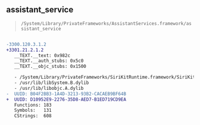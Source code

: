 ## assistant_service

> `/System/Library/PrivateFrameworks/AssistantServices.framework/assistant_service`

```diff

-3300.120.3.1.2
+3301.21.2.1.2
   __TEXT.__text: 0x982c
   __TEXT.__auth_stubs: 0x5c0
   __TEXT.__objc_stubs: 0x1500

   - /System/Library/PrivateFrameworks/SiriKitRuntime.framework/SiriKitRuntime
   - /usr/lib/libSystem.B.dylib
   - /usr/lib/libobjc.A.dylib
-  UUID: B04F2BB3-1A4D-3213-93B2-CACAEB9BF64B
+  UUID: D10952E9-2276-35D8-AED7-B1ED719CD9EA
   Functions: 183
   Symbols:   131
   CStrings:  608

```
